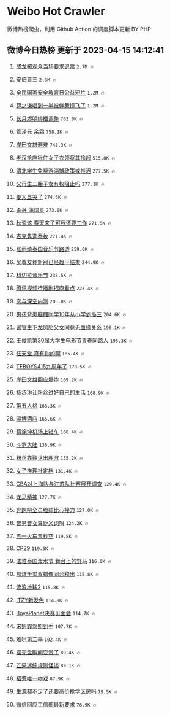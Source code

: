 # Weibo Hot Crawler 



微博热榜爬虫，利用 Github Action 的调度脚本更新 BY PHP 


## 微博今日热榜 更新于 2023-04-15 14:12:41 
1. [成龙被观众当场要求退票](https://s.weibo.com/weibo?q=%23%E6%88%90%E9%BE%99%E8%A2%AB%E8%A7%82%E4%BC%97%E5%BD%93%E5%9C%BA%E8%A6%81%E6%B1%82%E9%80%80%E7%A5%A8%23&t=31&band_rank=1&Refer=top) `2.7M 🔥` 

1. [安倍晋三](https://s.weibo.com/weibo?q=%E5%AE%89%E5%80%8D%E6%99%8B%E4%B8%89&t=31&band_rank=2&Refer=top) `2.3M 🔥` 

1. [全民国家安全教育日公益短片](https://s.weibo.com/weibo?q=%23%E5%85%A8%E6%B0%91%E5%9B%BD%E5%AE%B6%E5%AE%89%E5%85%A8%E6%95%99%E8%82%B2%E6%97%A5%E5%85%AC%E7%9B%8A%E7%9F%AD%E7%89%87%23&t=31&band_rank=3&Refer=top) `1.2M 🔥` 

1. [薛之谦唱到一半被伴舞撞飞了](https://s.weibo.com/weibo?q=%23%E8%96%9B%E4%B9%8B%E8%B0%A6%E5%94%B1%E5%88%B0%E4%B8%80%E5%8D%8A%E8%A2%AB%E4%BC%B4%E8%88%9E%E6%92%9E%E9%A3%9E%E4%BA%86%23&t=31&band_rank=4&Refer=top) `1.2M 🔥` 

1. [长月烬明排播调整](https://s.weibo.com/weibo?q=%23%E9%95%BF%E6%9C%88%E7%83%AC%E6%98%8E%E6%8E%92%E6%92%AD%E8%B0%83%E6%95%B4%23&t=31&band_rank=5&Refer=top) `762.9K 🔥` 

1. [管泽元 余霜](https://s.weibo.com/weibo?q=%E7%AE%A1%E6%B3%BD%E5%85%83%20%E4%BD%99%E9%9C%9C&t=31&band_rank=6&Refer=top) `758.1K 🔥` 

1. [岸田文雄避难](https://s.weibo.com/weibo?q=%23%E5%B2%B8%E7%94%B0%E6%96%87%E9%9B%84%E9%81%BF%E9%9A%BE%23&t=31&band_rank=7&Refer=top) `748.3K 🔥` 

1. [老汉抢座揪住女子衣领将其拎起](https://s.weibo.com/weibo?q=%23%E8%80%81%E6%B1%89%E6%8A%A2%E5%BA%A7%E6%8F%AA%E4%BD%8F%E5%A5%B3%E5%AD%90%E8%A1%A3%E9%A2%86%E5%B0%86%E5%85%B6%E6%8B%8E%E8%B5%B7%23&t=31&band_rank=8&Refer=top) `515.8K 🔥` 

1. [清北学生免费游淄博政策或推迟](https://s.weibo.com/weibo?q=%23%E6%B8%85%E5%8C%97%E5%AD%A6%E7%94%9F%E5%85%8D%E8%B4%B9%E6%B8%B8%E6%B7%84%E5%8D%9A%E6%94%BF%E7%AD%96%E6%88%96%E6%8E%A8%E8%BF%9F%23&t=31&band_rank=9&Refer=top) `277.5K 🔥` 

1. [父母生二胎子女有权阻止吗](https://s.weibo.com/weibo?q=%23%E7%88%B6%E6%AF%8D%E7%94%9F%E4%BA%8C%E8%83%8E%E5%AD%90%E5%A5%B3%E6%9C%89%E6%9D%83%E9%98%BB%E6%AD%A2%E5%90%97%23&t=31&band_rank=10&Refer=top) `277.1K 🔥` 

1. [姜太显哭了](https://s.weibo.com/weibo?q=%23%E5%A7%9C%E5%A4%AA%E6%98%BE%E5%93%AD%E4%BA%86%23&t=31&band_rank=11&Refer=top) `274.6K 🔥` 

1. [歪哥 蒲熠星](https://s.weibo.com/weibo?q=%E6%AD%AA%E5%93%A5%20%E8%92%B2%E7%86%A0%E6%98%9F&t=31&band_rank=12&Refer=top) `273.0K 🔥` 

1. [秋瓷炫 春天来了可我还要工作](https://s.weibo.com/weibo?q=%E7%A7%8B%E7%93%B7%E7%82%AB%20%E6%98%A5%E5%A4%A9%E6%9D%A5%E4%BA%86%E5%8F%AF%E6%88%91%E8%BF%98%E8%A6%81%E5%B7%A5%E4%BD%9C&t=31&band_rank=13&Refer=top) `271.5K 🔥` 

1. [吉克隽逸泰妆](https://s.weibo.com/weibo?q=%23%E5%90%89%E5%85%8B%E9%9A%BD%E9%80%B8%E6%B3%B0%E5%A6%86%23&t=31&band_rank=14&Refer=top) `271.4K 🔥` 

1. [张雨绮泰国音乐节路透](https://s.weibo.com/weibo?q=%23%E5%BC%A0%E9%9B%A8%E7%BB%AE%E6%B3%B0%E5%9B%BD%E9%9F%B3%E4%B9%90%E8%8A%82%E8%B7%AF%E9%80%8F%23&t=31&band_rank=15&Refer=top) `259.0K 🔥` 

1. [吴尊友称新冠已经趋于结束](https://s.weibo.com/weibo?q=%23%E5%90%B4%E5%B0%8A%E5%8F%8B%E7%A7%B0%E6%96%B0%E5%86%A0%E5%B7%B2%E7%BB%8F%E8%B6%8B%E4%BA%8E%E7%BB%93%E6%9D%9F%23&t=31&band_rank=16&Refer=top) `244.9K 🔥` 

1. [科切拉音乐节](https://s.weibo.com/weibo?q=%E7%A7%91%E5%88%87%E6%8B%89%E9%9F%B3%E4%B9%90%E8%8A%82&t=31&band_rank=17&Refer=top) `235.5K 🔥` 

1. [腾讯视频待播剧招商看点](https://s.weibo.com/weibo?q=%23%E8%85%BE%E8%AE%AF%E8%A7%86%E9%A2%91%E5%BE%85%E6%92%AD%E5%89%A7%E6%8B%9B%E5%95%86%E7%9C%8B%E7%82%B9%23&t=31&band_rank=18&Refer=top) `223.4K 🔥` 

1. [恋与深空内测](https://s.weibo.com/weibo?q=%23%E6%81%8B%E4%B8%8E%E6%B7%B1%E7%A9%BA%E5%86%85%E6%B5%8B%23&t=31&band_rank=19&Refer=top) `205.0K 🔥` 

1. [男孩背患脑瘫同学10年从小学到高三](https://s.weibo.com/weibo?q=%23%E7%94%B7%E5%AD%A9%E8%83%8C%E6%82%A3%E8%84%91%E7%98%AB%E5%90%8C%E5%AD%A610%E5%B9%B4%E4%BB%8E%E5%B0%8F%E5%AD%A6%E5%88%B0%E9%AB%98%E4%B8%89%23&t=31&band_rank=20&Refer=top) `204.6K 🔥` 

1. [试管生下龙凤胎父女间竟无血缘关系](https://s.weibo.com/weibo?q=%23%E8%AF%95%E7%AE%A1%E7%94%9F%E4%B8%8B%E9%BE%99%E5%87%A4%E8%83%8E%E7%88%B6%E5%A5%B3%E9%97%B4%E7%AB%9F%E6%97%A0%E8%A1%80%E7%BC%98%E5%85%B3%E7%B3%BB%23&t=31&band_rank=21&Refer=top) `196.1K 🔥` 

1. [王俊凯第30届大学生电影节青春同路人](https://s.weibo.com/weibo?q=%23%E7%8E%8B%E4%BF%8A%E5%87%AF%E7%AC%AC30%E5%B1%8A%E5%A4%A7%E5%AD%A6%E7%94%9F%E7%94%B5%E5%BD%B1%E8%8A%82%E9%9D%92%E6%98%A5%E5%90%8C%E8%B7%AF%E4%BA%BA%23&t=31&band_rank=22&Refer=top) `195.3K 🔥` 

1. [任天堂 真有你的啊](https://s.weibo.com/weibo?q=%E4%BB%BB%E5%A4%A9%E5%A0%82%20%E7%9C%9F%E6%9C%89%E4%BD%A0%E7%9A%84%E5%95%8A&t=31&band_rank=23&Refer=top) `185.4K 🔥` 

1. [TFBOYS415九周年了](https://s.weibo.com/weibo?q=%23TFBOYS415%E4%B9%9D%E5%91%A8%E5%B9%B4%E4%BA%86%23&t=31&band_rank=24&Refer=top) `178.5K 🔥` 

1. [岸田文雄回应爆炸](https://s.weibo.com/weibo?q=%23%E5%B2%B8%E7%94%B0%E6%96%87%E9%9B%84%E5%9B%9E%E5%BA%94%E7%88%86%E7%82%B8%23&t=31&band_rank=25&Refer=top) `169.2K 🔥` 

1. [杨丞琳让粉丝过好自己的生活](https://s.weibo.com/weibo?q=%23%E6%9D%A8%E4%B8%9E%E7%90%B3%E8%AE%A9%E7%B2%89%E4%B8%9D%E8%BF%87%E5%A5%BD%E8%87%AA%E5%B7%B1%E7%9A%84%E7%94%9F%E6%B4%BB%23&t=31&band_rank=26&Refer=top) `168.9K 🔥` 

1. [第五人格](https://s.weibo.com/weibo?q=%E7%AC%AC%E4%BA%94%E4%BA%BA%E6%A0%BC&t=31&band_rank=27&Refer=top) `168.3K 🔥` 

1. [淄博酒店](https://s.weibo.com/weibo?q=%E6%B7%84%E5%8D%9A%E9%85%92%E5%BA%97&t=31&band_rank=28&Refer=top) `165.6K 🔥` 

1. [蔡徐坤机场上错车](https://s.weibo.com/weibo?q=%23%E8%94%A1%E5%BE%90%E5%9D%A4%E6%9C%BA%E5%9C%BA%E4%B8%8A%E9%94%99%E8%BD%A6%23&t=31&band_rank=29&Refer=top) `160.4K 🔥` 

1. [斗罗大陆](https://s.weibo.com/weibo?q=%E6%96%97%E7%BD%97%E5%A4%A7%E9%99%86&t=31&band_rank=30&Refer=top) `136.9K 🔥` 

1. [粉丝靠鞋认出鹿晗](https://s.weibo.com/weibo?q=%23%E7%B2%89%E4%B8%9D%E9%9D%A0%E9%9E%8B%E8%AE%A4%E5%87%BA%E9%B9%BF%E6%99%97%23&t=31&band_rank=31&Refer=top) `135.2K 🔥` 

1. [女子推理社定档](https://s.weibo.com/weibo?q=%23%E5%A5%B3%E5%AD%90%E6%8E%A8%E7%90%86%E7%A4%BE%E5%AE%9A%E6%A1%A3%23&t=31&band_rank=32&Refer=top) `131.4K 🔥` 

1. [CBA对上海队与江苏队比赛展开调查](https://s.weibo.com/weibo?q=%23CBA%E5%AF%B9%E4%B8%8A%E6%B5%B7%E9%98%9F%E4%B8%8E%E6%B1%9F%E8%8B%8F%E9%98%9F%E6%AF%94%E8%B5%9B%E5%B1%95%E5%BC%80%E8%B0%83%E6%9F%A5%23&t=31&band_rank=33&Refer=top) `129.4K 🔥` 

1. [龙马精神](https://s.weibo.com/weibo?q=%E9%BE%99%E9%A9%AC%E7%B2%BE%E7%A5%9E&t=31&band_rank=34&Refer=top) `127.7K 🔥` 

1. [奔跑吧全员脸颊比心接力](https://s.weibo.com/weibo?q=%23%E5%A5%94%E8%B7%91%E5%90%A7%E5%85%A8%E5%91%98%E8%84%B8%E9%A2%8A%E6%AF%94%E5%BF%83%E6%8E%A5%E5%8A%9B%23&t=31&band_rank=35&Refer=top) `127.0K 🔥` 

1. [普男普女算贬义词吗](https://s.weibo.com/weibo?q=%23%E6%99%AE%E7%94%B7%E6%99%AE%E5%A5%B3%E7%AE%97%E8%B4%AC%E4%B9%89%E8%AF%8D%E5%90%97%23&t=31&band_rank=36&Refer=top) `124.2K 🔥` 

1. [五一火车票秒空](https://s.weibo.com/weibo?q=%23%E4%BA%94%E4%B8%80%E7%81%AB%E8%BD%A6%E7%A5%A8%E7%A7%92%E7%A9%BA%23&t=31&band_rank=37&Refer=top) `119.8K 🔥` 

1. [CP29](https://s.weibo.com/weibo?q=CP29&t=31&band_rank=38&Refer=top) `119.5K 🔥` 

1. [泫雅泰国泼水节 舞台上的野马](https://s.weibo.com/weibo?q=%E6%B3%AB%E9%9B%85%E6%B3%B0%E5%9B%BD%E6%B3%BC%E6%B0%B4%E8%8A%82%20%E8%88%9E%E5%8F%B0%E4%B8%8A%E7%9A%84%E9%87%8E%E9%A9%AC&t=31&band_rank=39&Refer=top) `116.0K 🔥` 

1. [易烊千玺双蜡像同台释出](https://s.weibo.com/weibo?q=%23%E6%98%93%E7%83%8A%E5%8D%83%E7%8E%BA%E5%8F%8C%E8%9C%A1%E5%83%8F%E5%90%8C%E5%8F%B0%E9%87%8A%E5%87%BA%23&t=31&band_rank=40&Refer=top) `115.8K 🔥` 

1. [流浪地球2](https://s.weibo.com/weibo?q=%E6%B5%81%E6%B5%AA%E5%9C%B0%E7%90%832&t=31&band_rank=41&Refer=top) `115.8K 🔥` 

1. [ITZY新发色](https://s.weibo.com/weibo?q=%23ITZY%E6%96%B0%E5%8F%91%E8%89%B2%23&t=31&band_rank=42&Refer=top) `114.8K 🔥` 

1. [BoysPlanet决赛见面会](https://s.weibo.com/weibo?q=%23BoysPlanet%E5%86%B3%E8%B5%9B%E8%A7%81%E9%9D%A2%E4%BC%9A%23&t=31&band_rank=43&Refer=top) `114.7K 🔥` 

1. [宋妍霏驾照到手](https://s.weibo.com/weibo?q=%23%E5%AE%8B%E5%A6%8D%E9%9C%8F%E9%A9%BE%E7%85%A7%E5%88%B0%E6%89%8B%23&t=31&band_rank=44&Refer=top) `107.7K 🔥` 

1. [难哄第二季](https://s.weibo.com/weibo?q=%23%E9%9A%BE%E5%93%84%E7%AC%AC%E4%BA%8C%E5%AD%A3%23&t=31&band_rank=45&Refer=top) `102.4K 🔥` 

1. [摆完盘瞬间变贵了](https://s.weibo.com/weibo?q=%E6%91%86%E5%AE%8C%E7%9B%98%E7%9E%AC%E9%97%B4%E5%8F%98%E8%B4%B5%E4%BA%86&t=31&band_rank=46&Refer=top) `89.4K 🔥` 

1. [芒果迷综规则怪谈](https://s.weibo.com/weibo?q=%23%E8%8A%92%E6%9E%9C%E8%BF%B7%E7%BB%BC%E8%A7%84%E5%88%99%E6%80%AA%E8%B0%88%23&t=31&band_rank=47&Refer=top) `89.1K 🔥` 

1. [招惹唯一吻戏](https://s.weibo.com/weibo?q=%E6%8B%9B%E6%83%B9%E5%94%AF%E4%B8%80%E5%90%BB%E6%88%8F&t=31&band_rank=48&Refer=top) `87.9K 🔥` 

1. [生源都不足了还要高价抢学区房吗](https://s.weibo.com/weibo?q=%23%E7%94%9F%E6%BA%90%E9%83%BD%E4%B8%8D%E8%B6%B3%E4%BA%86%E8%BF%98%E8%A6%81%E9%AB%98%E4%BB%B7%E6%8A%A2%E5%AD%A6%E5%8C%BA%E6%88%BF%E5%90%97%23&t=31&band_rank=49&Refer=top) `79.5K 🔥` 

1. [微信回应工信部最新要求](https://s.weibo.com/weibo?q=%23%E5%BE%AE%E4%BF%A1%E5%9B%9E%E5%BA%94%E5%B7%A5%E4%BF%A1%E9%83%A8%E6%9C%80%E6%96%B0%E8%A6%81%E6%B1%82%23&t=31&band_rank=50&Refer=top) `78.9K 🔥` 

